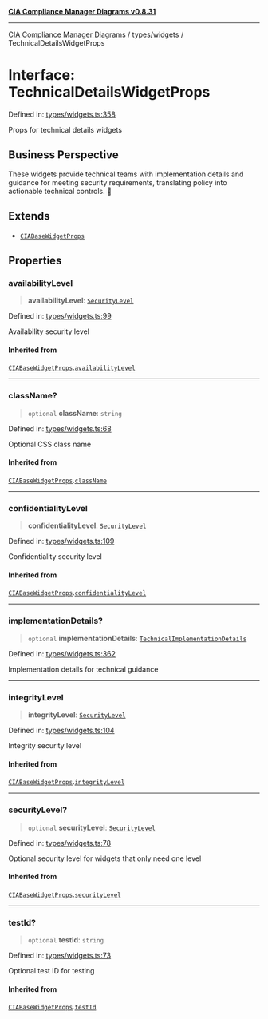 [**CIA Compliance Manager Diagrams v0.8.31**](../../../README.md)

***

[CIA Compliance Manager Diagrams](../../../modules.md) / [types/widgets](../README.md) / TechnicalDetailsWidgetProps

# Interface: TechnicalDetailsWidgetProps

Defined in: [types/widgets.ts:358](https://github.com/Hack23/cia-compliance-manager/blob/85c025371255f412469ec0119911b7cb143a6212/src/types/widgets.ts#L358)

Props for technical details widgets

## Business Perspective

These widgets provide technical teams with implementation details and
guidance for meeting security requirements, translating policy into
actionable technical controls. 🔧

## Extends

- [`CIABaseWidgetProps`](CIABaseWidgetProps.md)

## Properties

### availabilityLevel

> **availabilityLevel**: [`SecurityLevel`](../../cia/type-aliases/SecurityLevel.md)

Defined in: [types/widgets.ts:99](https://github.com/Hack23/cia-compliance-manager/blob/85c025371255f412469ec0119911b7cb143a6212/src/types/widgets.ts#L99)

Availability security level

#### Inherited from

[`CIABaseWidgetProps`](CIABaseWidgetProps.md).[`availabilityLevel`](CIABaseWidgetProps.md#availabilitylevel)

***

### className?

> `optional` **className**: `string`

Defined in: [types/widgets.ts:68](https://github.com/Hack23/cia-compliance-manager/blob/85c025371255f412469ec0119911b7cb143a6212/src/types/widgets.ts#L68)

Optional CSS class name

#### Inherited from

[`CIABaseWidgetProps`](CIABaseWidgetProps.md).[`className`](CIABaseWidgetProps.md#classname)

***

### confidentialityLevel

> **confidentialityLevel**: [`SecurityLevel`](../../cia/type-aliases/SecurityLevel.md)

Defined in: [types/widgets.ts:109](https://github.com/Hack23/cia-compliance-manager/blob/85c025371255f412469ec0119911b7cb143a6212/src/types/widgets.ts#L109)

Confidentiality security level

#### Inherited from

[`CIABaseWidgetProps`](CIABaseWidgetProps.md).[`confidentialityLevel`](CIABaseWidgetProps.md#confidentialitylevel)

***

### implementationDetails?

> `optional` **implementationDetails**: [`TechnicalImplementationDetails`](../../interfaces/TechnicalImplementationDetails.md)

Defined in: [types/widgets.ts:362](https://github.com/Hack23/cia-compliance-manager/blob/85c025371255f412469ec0119911b7cb143a6212/src/types/widgets.ts#L362)

Implementation details for technical guidance

***

### integrityLevel

> **integrityLevel**: [`SecurityLevel`](../../cia/type-aliases/SecurityLevel.md)

Defined in: [types/widgets.ts:104](https://github.com/Hack23/cia-compliance-manager/blob/85c025371255f412469ec0119911b7cb143a6212/src/types/widgets.ts#L104)

Integrity security level

#### Inherited from

[`CIABaseWidgetProps`](CIABaseWidgetProps.md).[`integrityLevel`](CIABaseWidgetProps.md#integritylevel)

***

### securityLevel?

> `optional` **securityLevel**: [`SecurityLevel`](../../cia/type-aliases/SecurityLevel.md)

Defined in: [types/widgets.ts:78](https://github.com/Hack23/cia-compliance-manager/blob/85c025371255f412469ec0119911b7cb143a6212/src/types/widgets.ts#L78)

Optional security level for widgets that only need one level

#### Inherited from

[`CIABaseWidgetProps`](CIABaseWidgetProps.md).[`securityLevel`](CIABaseWidgetProps.md#securitylevel)

***

### testId?

> `optional` **testId**: `string`

Defined in: [types/widgets.ts:73](https://github.com/Hack23/cia-compliance-manager/blob/85c025371255f412469ec0119911b7cb143a6212/src/types/widgets.ts#L73)

Optional test ID for testing

#### Inherited from

[`CIABaseWidgetProps`](CIABaseWidgetProps.md).[`testId`](CIABaseWidgetProps.md#testid)
